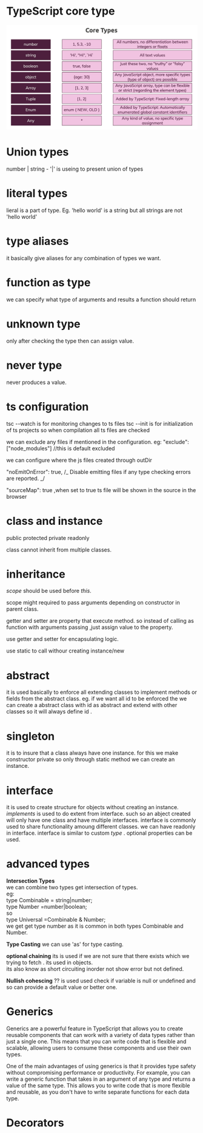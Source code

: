# TypeScript core type

<img src="images\coreTypes.png"></img>

# Union types

number | string - '|' is useing to present union of types

# literal types

lieral is a part of type. Eg. 'hello world' is a string but all strings are not 'hello world'

# type aliases

it basically give aliases for any combination of types we want.

# function as type

we can specify what type of arguments and results a function should return

# unknown type

only after checking the type then can assign value.

# never type

never produces a value.

# ts configuration

tsc --watch is for monitoring changes to ts files
tsc --init is for initialization of ts projects so when compilation all ts files are checked

we can exclude any files if mentioned in the configuration.
eg: "exclude":["node_modules"] //this is default excluded

we can configure where the js files created through outDir

"noEmitOnError": true, /_ Disable emitting files if any type checking errors are reported. _/

"sourceMap": true ,when set to true ts file will be shown in the source in the browser

# class and instance

public
protected
private
readonly

class cannot inherit from multiple classes.

# inheritance

_scope_ should be used before _this_.

scope might required to pass arguments depending on constructor in parent class.

getter and setter are property that execute method.
so instead of calling as function with arguments passing ,just assign value to the property.

use getter and setter for encapsulating logic.

use static to call withour creating instance/new

# abstract

it is used basically to enforce all extending classes to implement methods or fields from the abstract class.
eg. if we want all id to be enforced the we can create a abstract class with id as abstract and extend with other classes so it will
always define id .

# singleton

it is to insure that a class always have one instance.
for this we make constructor private so only through static method we can create an instance.

# interface

it is used to create structure for objects without creating an instance.
_implements_ is used to do extent from interface. such so an abject created will only have one class and have multiple interfaces.
interface is commonly used to share functionality amoung different classes.
we can have readonly in interface.
interface is similar to custom _type_ .
optional properties can be used.

# advanced types

**Intersection Types**<br>
we can combine two types get intersection of types.<br>
eg:<br>
type Combinable = string|number;<br>
type Number =number|boolean;<br>
so<br>
type Universal =Combinable & Number;<br>
we get get type number as it is common in both types Combinable and Number.<br>

**Type Casting**
we can use 'as' for type casting.

**optional chaining**
its is used if we are not sure that there exists which we trying to fetch . its used in objects.<br>
its also know as short circuiting inorder not show error but not defined.

**Nullish cohescing**
?? is used used check if variable is null or undefined and so can provide a default value or better one.

# Generics

Generics are a powerful feature in TypeScript that allows you to create reusable components that can work with a variety of data types rather than just a single one. This means that you can write code that is flexible and scalable, allowing users to consume these components and use their own types.

One of the main advantages of using generics is that it provides type safety without compromising performance or productivity. For example, you can write a generic function that takes in an argument of any type and returns a value of the same type. This allows you to write code that is more flexible and reusable, as you don't have to write separate functions for each data type.

# Decorators
